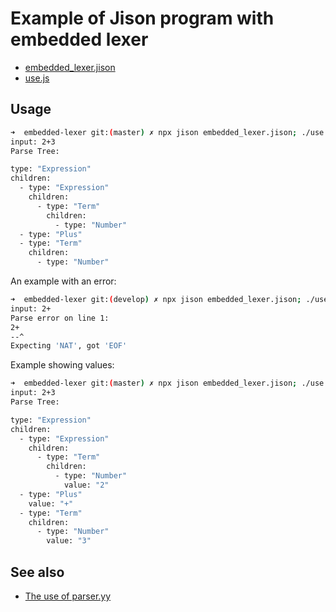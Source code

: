 # Example of Jison program with embedded lexer

* [embedded_lexer.jison](embedded_lexer.jison)
* [use.js](use.js)

## Usage

```bash
➜  embedded-lexer git:(master) ✗ npx jison embedded_lexer.jison; ./use.js 2+3 loc value
input: 2+3
Parse Tree:

type: "Expression"
children:
  - type: "Expression"
    children:
      - type: "Term"
        children:
          - type: "Number"
  - type: "Plus"
  - type: "Term"
    children:
      - type: "Number"
```

An example with an error:

```bash
➜  embedded-lexer git:(develop) ✗ npx jison embedded_lexer.jison; ./use.js 2+
input: 2+
Parse error on line 1:
2+
--^
Expecting 'NAT', got 'EOF'
```

Example showing values:

```bash
➜  embedded-lexer git:(master) ✗ npx jison embedded_lexer.jison; ./use.js 2+3 loc      
input: 2+3
Parse Tree:

type: "Expression"
children:
  - type: "Expression"
    children:
      - type: "Term"
        children:
          - type: "Number"
            value: "2"
  - type: "Plus"
    value: "+"
  - type: "Term"
    children:
      - type: "Number"
        value: "3"
```

## See also

* [The use of parser.yy](https://github.com/ULL-ESIT-PL/hello-jison/blob/master/minus/README.md#parseryy)
